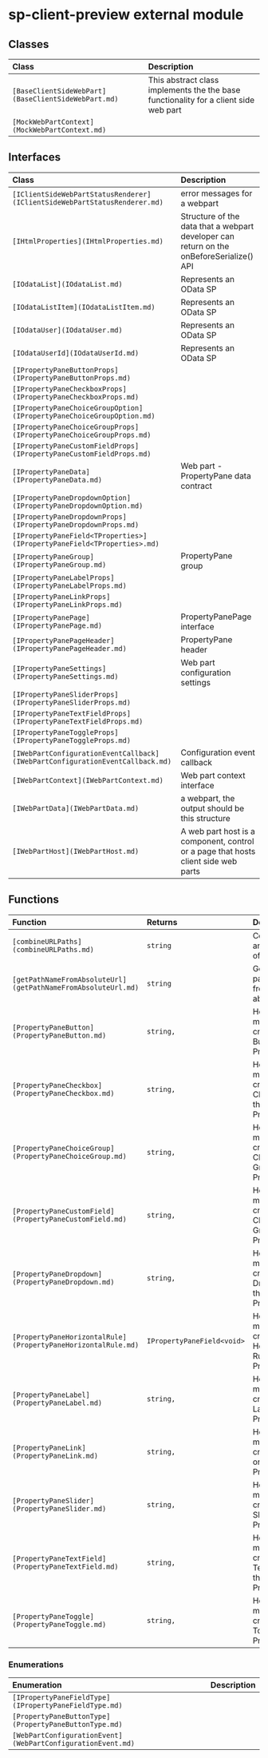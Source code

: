 # sp-client-preview external module


## Classes

| Class	   |  Description |
|:-------------|:---------------|
| `[BaseClientSideWebPart](BaseClientSideWebPart.md)`     | This abstract class implements the the base functionality for a client side web part |
| `[MockWebPartContext](MockWebPartContext.md)`     |  |



## Interfaces

| Class	   |  Description |
|:-------------|:---------------|
| `[IClientSideWebPartStatusRenderer](IClientSideWebPartStatusRenderer.md)`     | error messages for a webpart  |
| `[IHtmlProperties](IHtmlProperties.md)`     | Structure of the data that a webpart developer can return on the onBeforeSerialize() API  |
| `[IOdataList](IOdataList.md)`     | Represents an OData SP  |
| `[IOdataListItem](IOdataListItem.md)`     | Represents an OData SP  |
| `[IOdataUser](IOdataUser.md)`     | Represents an OData SP  |
| `[IOdataUserId](IOdataUserId.md)`     | Represents an OData SP  |
| `[IPropertyPaneButtonProps](IPropertyPaneButtonProps.md)`     |   |
| `[IPropertyPaneCheckboxProps](IPropertyPaneCheckboxProps.md)`     |   |
| `[IPropertyPaneChoiceGroupOption](IPropertyPaneChoiceGroupOption.md)`     |   |
| `[IPropertyPaneChoiceGroupProps](IPropertyPaneChoiceGroupProps.md)`     |   |
| `[IPropertyPaneCustomFieldProps](IPropertyPaneCustomFieldProps.md)`     |   |
| `[IPropertyPaneData](IPropertyPaneData.md)`     | Web part - PropertyPane data contract  |
| `[IPropertyPaneDropdownOption](IPropertyPaneDropdownOption.md)`     |   |
| `[IPropertyPaneDropdownProps](IPropertyPaneDropdownProps.md)`     |   |
| `[IPropertyPaneField<TProperties>](IPropertyPaneField<TProperties>.md)`     |   |
| `[IPropertyPaneGroup](IPropertyPaneGroup.md)`     | PropertyPane group  |
| `[IPropertyPaneLabelProps](IPropertyPaneLabelProps.md)`     |   |
| `[IPropertyPaneLinkProps](IPropertyPaneLinkProps.md)`     |   |
| `[IPropertyPanePage](IPropertyPanePage.md)`     | PropertyPanePage interface  |
| `[IPropertyPanePageHeader](IPropertyPanePageHeader.md)`     | PropertyPane header  |
| `[IPropertyPaneSettings](IPropertyPaneSettings.md)`     | Web part configuration settings  |
| `[IPropertyPaneSliderProps](IPropertyPaneSliderProps.md)`     |   |
| `[IPropertyPaneTextFieldProps](IPropertyPaneTextFieldProps.md)`     |   |
| `[IPropertyPaneToggleProps](IPropertyPaneToggleProps.md)`     |   |
| `[IWebPartConfigurationEventCallback](IWebPartConfigurationEventCallback.md)`     | Configuration event callback  |
| `[IWebPartContext](IWebPartContext.md)`     | Web part context interface  |
| `[IWebPartData](IWebPartData.md)`     | a webpart, the output should be this structure  |
| `[IWebPartHost](IWebPartHost.md)`     | A web part host is a component, control or a page that hosts client side web parts  |



## Functions

| Function	   | Returns | Description |
|:-------------|:------|:---------------|
| `[combineURLPaths](combineURLPaths.md)` |`string `   | Combines any number of URL paths  |
| `[getPathNameFromAbsoluteUrl](getPathNameFromAbsoluteUrl.md)` |`string `   | Get's the path name from an absolute url  |
| `[PropertyPaneButton](PropertyPaneButton.md)` |`string, `   | Helper method to create a Button on the PropertyPane  |
| `[PropertyPaneCheckbox](PropertyPaneCheckbox.md)` |`string, `   | Helper method to create a Checkbox on the PropertyPane  |
| `[PropertyPaneChoiceGroup](PropertyPaneChoiceGroup.md)` |`string, `   | Helper method to create a Choice Group on the PropertyPane  |
| `[PropertyPaneCustomField](PropertyPaneCustomField.md)` |`string, `   | Helper method to create a Choice Group on the PropertyPane  |
| `[PropertyPaneDropdown](PropertyPaneDropdown.md)` |`string, `   | Helper method to create a Dropdown on the PropertyPane  |
| `[PropertyPaneHorizontalRule](PropertyPaneHorizontalRule.md)` |`IPropertyPaneField<void> `   | Helper method to create a Horizontal Rule on the PropertyPane  |
| `[PropertyPaneLabel](PropertyPaneLabel.md)` |`string, `   | Helper method to create a Label on the PropertyPane  |
| `[PropertyPaneLink](PropertyPaneLink.md)` |`string, `   | Helper method to create a Link on the PropertyPane  |
| `[PropertyPaneSlider](PropertyPaneSlider.md)` |`string, `   | Helper method to create a Slider on the PropertyPane  |
| `[PropertyPaneTextField](PropertyPaneTextField.md)` |`string, `   | Helper method to create a TextField on the PropertyPane  |
| `[PropertyPaneToggle](PropertyPaneToggle.md)` |`string, `   | Helper method to create a Toggle on the PropertyPane  |


### Enumerations

| Enumeration	   | Description|
|:-----------|:------------|
|`[IPropertyPaneFieldType](IPropertyPaneFieldType.md)`     |  |
|`[PropertyPaneButtonType](PropertyPaneButtonType.md)`     |  |
|`[WebPartConfigurationEvent](WebPartConfigurationEvent.md)`     |  |

